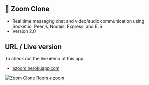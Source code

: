 ## 🔵 Zoom Clone

- Real time messaging chat and video/audio communication using Socket.io, Peer.js, Nodejs, Express, and EJS.
- Version 2.0

## URL / Live version
To check out the live demo of this app:
- [azoom.herokuapp.com](https://azoom.herokuapp.com)

![Zoom Clone Room](https://github.com/louiejancevski/ZoomClone/blob/master/public/img/zoom.png)
#   z o o m  
 